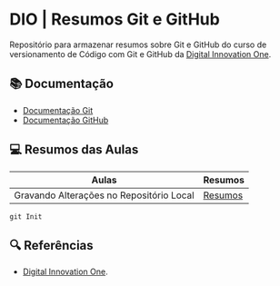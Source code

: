 
# DIO | Resumos Git e GitHub

Repositório para armazenar resumos sobre Git e GitHub do curso de versionamento de Código com Git e GitHub da [Digital Innovation One](https:www.dio.me/).

## 📚 Documentação
- [Documentação Git](https://git-scm.copm/doc)
- [Documentação GitHub](https://docs.github.com/)

## 💻 Resumos das Aulas

| Aulas | Resumos |
|------ | ------ |
| Gravando Alterações no Repositório Local | [Resumos]() |
```
git Init
```

## 🔍 Referências
- [Digital Innovation One]().